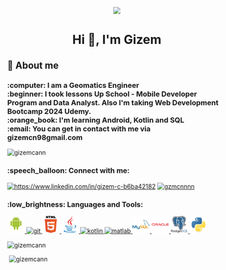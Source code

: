 
<p align="center"> <img src="https://user-images.githubusercontent.com/42353797/165080590-6b0762dc-a189-41c5-9939-3957e7a0a2b4.gif" /></p>


<h1 align="center">Hi 👋, I'm Gizem</h1>

## :raising_hand: About me
<h3  align="left">:computer: I am a Geomatics Engineer </br>  :beginner:  I took lessons Up School - Mobile Developer Program and Data Analyst. Also I'm taking Web Development Bootcamp 2024 Udemy.
 </br> :orange_book: I'm learning Android, Kotlin and SQL </br> :email: You can get in contact with me via gizemcn98gmail.com</h3>

<p align="left"> <img src="https://komarev.com/ghpvc/?username=gizemcann&label=Profile%20views&color=0e75b6&style=flat" alt="gizemcann" /> </p>

<h3 align="left">:speech_balloon: Connect with me:</h3>
<p align="left">
<a href="https://linkedin.com/in/https://www.linkedin.com/in/gizem-c-b6ba42182" target="blank"><img align="center" src="https://raw.githubusercontent.com/rahuldkjain/github-profile-readme-generator/master/src/images/icons/Social/linked-in-alt.svg" alt="https://www.linkedin.com/in/gizem-c-b6ba42182" height="30" width="40" /></a>
<a href="https://instagram.com/gzmcnnnn" target="blank"><img align="center" src="https://raw.githubusercontent.com/rahuldkjain/github-profile-readme-generator/master/src/images/icons/Social/instagram.svg" alt="gzmcnnnn" height="30" width="40" /></a>
</p>

<h3 align="left">:low_brightness: Languages and Tools:</h3>
<p align="left"> <a href="https://developer.android.com" target="_blank" rel="noreferrer"> <img src="https://raw.githubusercontent.com/devicons/devicon/master/icons/android/android-original-wordmark.svg" alt="android" width="40" height="40"/> </a> <a href="https://git-scm.com/" target="_blank" rel="noreferrer"> <img src="https://www.vectorlogo.zone/logos/git-scm/git-scm-icon.svg" alt="git" width="40" height="40"/> </a> <a href="https://www.w3.org/html/" target="_blank" rel="noreferrer"> <img src="https://raw.githubusercontent.com/devicons/devicon/master/icons/html5/html5-original-wordmark.svg" alt="html5" width="40" height="40"/> </a> <a href="https://www.java.com" target="_blank" rel="noreferrer"> <img src="https://raw.githubusercontent.com/devicons/devicon/master/icons/java/java-original.svg" alt="java" width="40" height="40"/> </a> <a href="https://kotlinlang.org" target="_blank" rel="noreferrer"> <img src="https://www.vectorlogo.zone/logos/kotlinlang/kotlinlang-icon.svg" alt="kotlin" width="40" height="40"/> </a> <a href="https://www.mathworks.com/" target="_blank" rel="noreferrer"> <img src="https://upload.wikimedia.org/wikipedia/commons/2/21/Matlab_Logo.png" alt="matlab" width="40" height="40"/> </a> <a href="https://www.mysql.com/" target="_blank" rel="noreferrer"> <img src="https://raw.githubusercontent.com/devicons/devicon/master/icons/mysql/mysql-original-wordmark.svg" alt="mysql" width="40" height="40"/> </a> <a href="https://www.oracle.com/" target="_blank" rel="noreferrer"> <img src="https://raw.githubusercontent.com/devicons/devicon/master/icons/oracle/oracle-original.svg" alt="oracle" width="40" height="40"/> </a> <a href="https://www.postgresql.org" target="_blank" rel="noreferrer"> <img src="https://raw.githubusercontent.com/devicons/devicon/master/icons/postgresql/postgresql-original-wordmark.svg" alt="postgresql" width="40" height="40"/> </a> <a href="https://www.python.org" target="_blank" rel="noreferrer"> <img src="https://raw.githubusercontent.com/devicons/devicon/master/icons/python/python-original.svg" alt="python" width="40" height="40"/> </a> </p>

<p><img align="center" src="https://github-readme-stats.vercel.app/api/top-langs?username=gizemcann&show_icons=true&locale=en&layout=compact" alt="gizemcann" /></p>

<p>&nbsp;<img align="center" src="https://github-readme-stats.vercel.app/api?username=gizemcann&show_icons=true&locale=en" alt="gizemcann" /></p>

